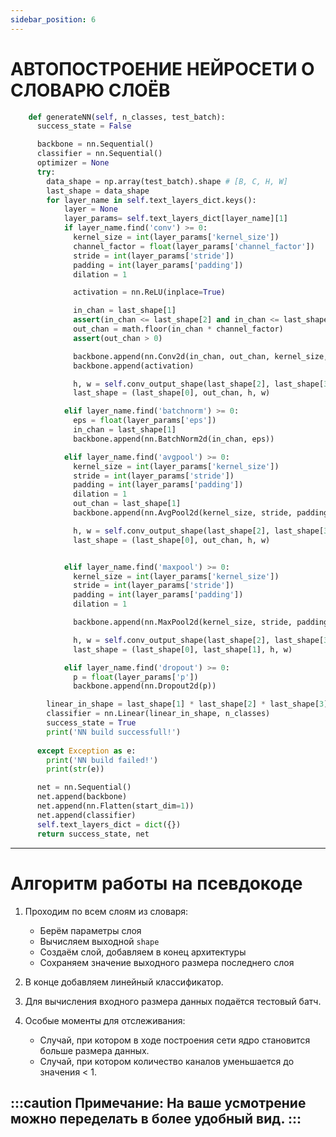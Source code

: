 ```yaml
---
sidebar_position: 6
---
```


# АВТОПОСТРОЕНИЕ НЕЙРОСЕТИ О СЛОВАРЮ СЛОЁВ

```python
    def generateNN(self, n_classes, test_batch):
      success_state = False

      backbone = nn.Sequential()
      classifier = nn.Sequential()
      optimizer = None
      try:
        data_shape = np.array(test_batch).shape # [B, C, H, W]
        last_shape = data_shape
        for layer_name in self.text_layers_dict.keys():
            layer = None
            layer_params= self.text_layers_dict[layer_name][1]
            if layer_name.find('conv') >= 0:
              kernel_size = int(layer_params['kernel_size'])
              channel_factor = float(layer_params['channel_factor'])
              stride = int(layer_params['stride'])
              padding = int(layer_params['padding'])
              dilation = 1

              activation = nn.ReLU(inplace=True)

              in_chan = last_shape[1]
              assert(in_chan <= last_shape[2] and in_chan <= last_shape[3])
              out_chan = math.floor(in_chan * channel_factor)
              assert(out_chan > 0)

              backbone.append(nn.Conv2d(in_chan, out_chan, kernel_size, stride, padding, dilation))
              backbone.append(activation)

              h, w = self.conv_output_shape(last_shape[2], last_shape[3], kernel_size, stride, padding, dilation)
              last_shape = (last_shape[0], out_chan, h, w)

            elif layer_name.find('batchnorm') >= 0:
              eps = float(layer_params['eps'])
              in_chan = last_shape[1]
              backbone.append(nn.BatchNorm2d(in_chan, eps))

            elif layer_name.find('avgpool') >= 0:
              kernel_size = int(layer_params['kernel_size'])
              stride = int(layer_params['stride'])
              padding = int(layer_params['padding'])
              dilation = 1
              out_chan = last_shape[1]
              backbone.append(nn.AvgPool2d(kernel_size, stride, padding))

              h, w = self.conv_output_shape(last_shape[2], last_shape[3], kernel_size, stride, padding, dilation)
              last_shape = (last_shape[0], out_chan, h, w)


            elif layer_name.find('maxpool') >= 0:
              kernel_size = int(layer_params['kernel_size'])
              stride = int(layer_params['stride'])
              padding = int(layer_params['padding'])
              dilation = 1

              backbone.append(nn.MaxPool2d(kernel_size, stride, padding))

              h, w = self.conv_output_shape(last_shape[2], last_shape[3], kernel_size, stride, padding, dilation)
              last_shape = (last_shape[0], last_shape[1], h, w)

            elif layer_name.find('dropout') >= 0:
              p = float(layer_params['p'])
              backbone.append(nn.Dropout2d(p))

        linear_in_shape = last_shape[1] * last_shape[2] * last_shape[3]
        classifier = nn.Linear(linear_in_shape, n_classes)
        success_state = True
        print('NN build successfull!')
        
      except Exception as e:
        print('NN build failed!')
        print(str(e))

      net = nn.Sequential()
      net.append(backbone)
      net.append(nn.Flatten(start_dim=1))
      net.append(classifier)
      self.text_layers_dict = dict({})
      return success_state, net
```

---
# Алгоритм работы на псевдокоде

1. Проходим по всем слоям из словаря:
   - Берём параметры слоя
   - Вычисляем выходной `shape`
   - Создаём слой, добавляем в конец архитектуры
   - Сохраняем значение выходного размера последнего слоя

2. В конце добавляем линейный классификатор.

3. Для вычисления входного размера данных подаётся тестовый батч.

4. Особые моменты для отслеживания:
   - Случай, при котором в ходе построения сети ядро становится больше размера данных.
   - Случай, при котором количество каналов уменьшается до значения < 1.

:::caution
Примечание: На ваше усмотрение можно переделать в более удобный вид.
:::
---